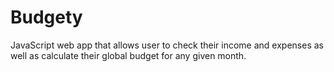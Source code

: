 # Budgety
JavaScript web app that allows user to check their income and expenses as well as calculate their global budget for any given month.  
